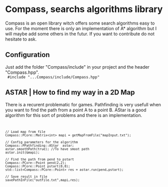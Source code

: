 <h1>Compass, searchs algorithms library </h1>
Compass is an open library witch offers some search algorithms easy to use. For the moment there is only an implementation of A* algorithm but I will maybe add some others in the futur. If you want to contribute do not hesitate to ask.

<h2>Configuration</h2>

Just add the folder "Compass/include" in your project and the header "Compass.hpp".<br>
<code> #include "...Compass/include/Compass.hpp" </code>

<h2>ASTAR | How to find my way in a 2D Map</h2>

There is a recurent problematic for games. Pathfinding is very usefull when you want to find the path from a point A to a point B. AStar is a good algorithm for this sort of problems and there is an implementation.</br>
<code>

    // Load map from file 
    Compass::PCore::Matrix<int> mapi = getMapFromFile("mapInput.txt");
    
    // Config parameters for the algorithm 
    Compass::PPathfinding::AStar  astar;
    astar.smoothPath(true); //To have smoot path
    astar.init(&mapi);

    // Find the path from pend to pstart
    Compass::PCore::Point pend(2,2);
    Compass::PCore::Point pstart(8,8);
    std::list<Compass::PCore::Point> res = astar.run(pend,pstart);

    // Save result in file 
    savePathInFile("outFile.txt",mapi,res);
</code>



